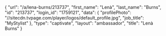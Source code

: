 {
    "url": "\/a\/lena-burns\/213737",
    "first_name": "Lenà",
    "last_name": "Burns",
    "id": "213737",
    "login_id": "1759121",
    "data": {
        "profilePhoto": "\/\/sitecdn.tvpage.com\/player\/logos\/default_profile.jpg",
        "job_title": "MyStylist"
    },
    "type": "captivate",
    "layout": "ambassador",
    "title": "Lenà Burns"
}